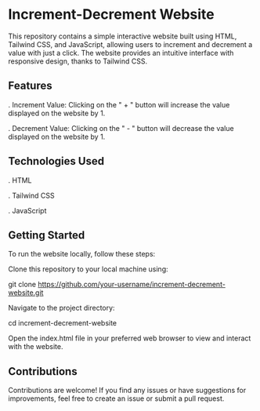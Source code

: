 # Increment-Decrement Website

This repository contains a simple interactive website built using HTML, Tailwind CSS, and JavaScript, allowing users to increment and decrement a value with just a click. The website provides an intuitive interface with responsive design, thanks to Tailwind CSS.

## Features
. Increment Value: Clicking on the " + " button will increase the value displayed on the website by 1.

. Decrement Value: Clicking on the " - " button will decrease the value displayed on the website by 1.

## Technologies Used

. HTML

. Tailwind CSS

. JavaScript

## Getting Started

To run the website locally, follow these steps:

Clone this repository to your local machine using:

git clone https://github.com/your-username/increment-decrement-website.git

Navigate to the project directory:

cd increment-decrement-website

Open the index.html file in your preferred web browser to view and interact with the website.

## Contributions
Contributions are welcome! If you find any issues or have suggestions for improvements, feel free to create an issue or submit a pull request.
